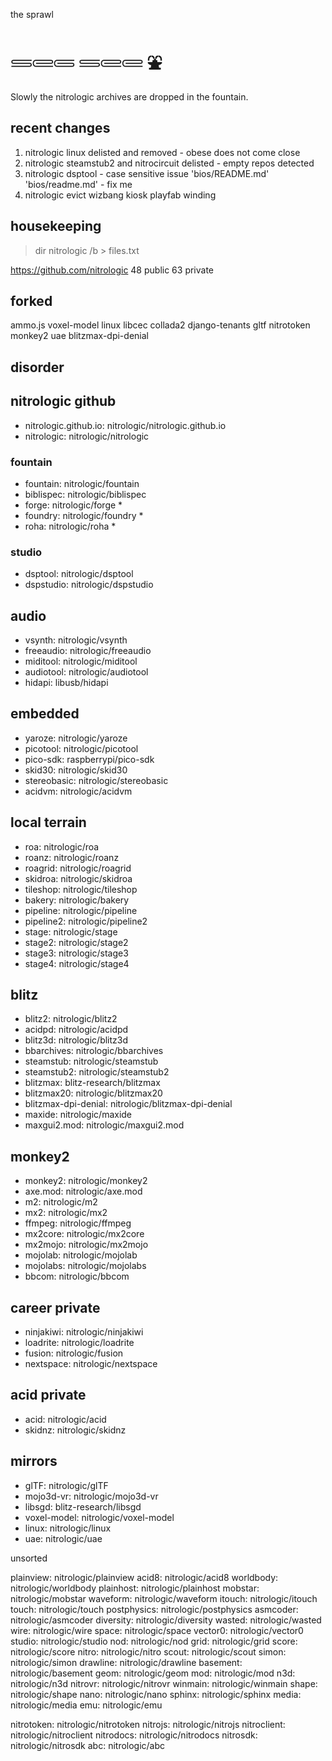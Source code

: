 the sprawl

# 𓄷𓄲𓄵 𓄷𓄲𓄲 ⛲

Slowly the nitrologic archives are dropped in the fountain.

## recent changes

1. nitrologic linux delisted and removed - obese does not come close
2. nitrologic steamstub2 and nitrocircuit delisted - empty repos detected
3. nitrologic dsptool - case sensitive issue 'bios/README.md' 'bios/readme.md' - fix me
4. nitrologic evict wizbang kiosk playfab winding

## housekeeping

> dir nitrologic /b > files.txt

https://github.com/nitrologic
48 public
63 private

## forked

ammo.js voxel-model linux libcec collada2 django-tenants
gltf nitrotoken monkey2 uae blitzmax-dpi-denial

## disorder

## nitrologic github

- nitrologic.github.io: nitrologic/nitrologic.github.io
- nitrologic: nitrologic/nitrologic

### fountain

- fountain: nitrologic/fountain
- biblispec: nitrologic/biblispec
- forge: nitrologic/forge *
- foundry: nitrologic/foundry *
- roha: nitrologic/roha *

### studio

- dsptool: nitrologic/dsptool
- dspstudio: nitrologic/dspstudio

## audio

- vsynth: nitrologic/vsynth
- freeaudio: nitrologic/freeaudio
- miditool: nitrologic/miditool
- audiotool: nitrologic/audiotool
- hidapi: libusb/hidapi

## embedded

- yaroze: nitrologic/yaroze
- picotool: nitrologic/picotool
- pico-sdk: raspberrypi/pico-sdk
- skid30: nitrologic/skid30
- stereobasic: nitrologic/stereobasic
- acidvm: nitrologic/acidvm

## local terrain

- roa: nitrologic/roa
- roanz: nitrologic/roanz
- roagrid: nitrologic/roagrid
- skidroa: nitrologic/skidroa
- tileshop: nitrologic/tileshop
- bakery: nitrologic/bakery
- pipeline: nitrologic/pipeline
- pipeline2: nitrologic/pipeline2
- stage: nitrologic/stage
- stage2: nitrologic/stage2
- stage3: nitrologic/stage3
- stage4: nitrologic/stage4

## blitz

- blitz2: nitrologic/blitz2
- acidpd: nitrologic/acidpd
- blitz3d: nitrologic/blitz3d
- bbarchives: nitrologic/bbarchives
- steamstub: nitrologic/steamstub
- steamstub2: nitrologic/steamstub2
- blitzmax: blitz-research/blitzmax
- blitzmax20: nitrologic/blitzmax20
- blitzmax-dpi-denial: nitrologic/blitzmax-dpi-denial
- maxide: nitrologic/maxide
- maxgui2.mod: nitrologic/maxgui2.mod

## monkey2

- monkey2: nitrologic/monkey2
- axe.mod: nitrologic/axe.mod
- m2: nitrologic/m2
- mx2: nitrologic/mx2
- ffmpeg: nitrologic/ffmpeg
- mx2core: nitrologic/mx2core
- mx2mojo: nitrologic/mx2mojo
- mojolab: nitrologic/mojolab
- mojolabs: nitrologic/mojolabs
- bbcom: nitrologic/bbcom

## career private

- ninjakiwi: nitrologic/ninjakiwi
- loadrite: nitrologic/loadrite
- fusion: nitrologic/fusion
- nextspace: nitrologic/nextspace

## acid private

- acid: nitrologic/acid
- skidnz: nitrologic/skidnz

## mirrors

- glTF: nitrologic/glTF
- mojo3d-vr: nitrologic/mojo3d-vr
- libsgd: blitz-research/libsgd
- voxel-model: nitrologic/voxel-model
- linux: nitrologic/linux
- uae: nitrologic/uae


unsorted

plainview: nitrologic/plainview
acid8: nitrologic/acid8
worldbody: nitrologic/worldbody
plainhost: nitrologic/plainhost
mobstar: nitrologic/mobstar
waveform: nitrologic/waveform
itouch: nitrologic/itouch
touch: nitrologic/touch
postphysics: nitrologic/postphysics
asmcoder: nitrologic/asmcoder
diversity: nitrologic/diversity
wasted: nitrologic/wasted
wire: nitrologic/wire
space: nitrologic/space
vector0: nitrologic/vector0
studio: nitrologic/studio
nod: nitrologic/nod
grid: nitrologic/grid
score: nitrologic/score
nitro: nitrologic/nitro
scout: nitrologic/scout
simon: nitrologic/simon
drawline: nitrologic/drawline
basement: nitrologic/basement
geom: nitrologic/geom
mod: nitrologic/mod
n3d: nitrologic/n3d
nitrovr: nitrologic/nitrovr
winmain: nitrologic/winmain
shape: nitrologic/shape
nano: nitrologic/nano
sphinx: nitrologic/sphinx
media: nitrologic/media
emu: nitrologic/emu

nitrotoken: nitrologic/nitrotoken
nitrojs: nitrologic/nitrojs
nitroclient: nitrologic/nitroclient
nitrodocs: nitrologic/nitrodocs
nitrosdk: nitrologic/nitrosdk
abc: nitrologic/abc

